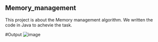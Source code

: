 ## Memory_management
This project is about the Memory management algorithm. We written the code in Java to achevie the task.

#Output
![image](https://github.com/user-attachments/assets/d302fb61-9c3d-414d-a094-4c774ac94f61)

